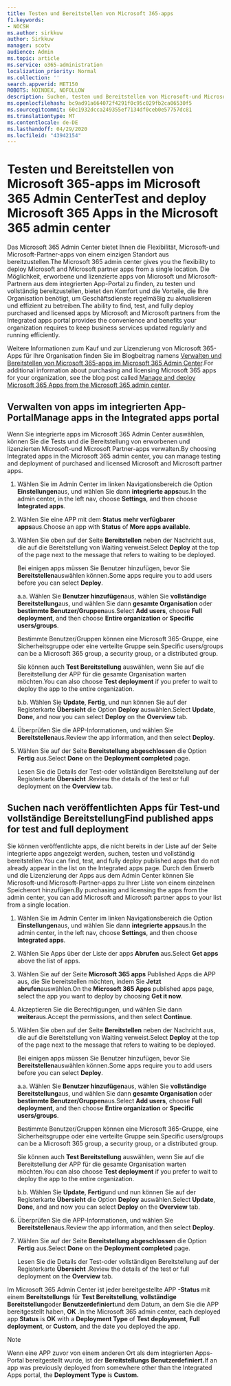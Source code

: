 ```yaml
---
title: Testen und Bereitstellen von Microsoft 365-apps
f1.keywords:
- NOCSH
ms.author: sirkkuw
author: Sirkkuw
manager: scotv
audience: Admin
ms.topic: article
ms.service: o365-administration
localization_priority: Normal
ms.collection: ''
search.appverid: MET150
ROBOTS: NOINDEX, NOFOLLOW
description: Suchen, testen und Bereitstellen von Microsoft-und Microsoft-Partner-Apps für Benutzer und Gruppen in Ihrer Organisation über das integrierte apps-Portal im Microsoft 365 Admin Center.
ms.openlocfilehash: bc9ad91a664072f4291f0c95c029fb2ca06530f5
ms.sourcegitcommit: 60c1932dcca249355ef7134df0ceb0e57757dc81
ms.translationtype: MT
ms.contentlocale: de-DE
ms.lasthandoff: 04/29/2020
ms.locfileid: "43942154"
---
```

# <a name="test-and-deploy-microsoft-365-apps-in-the-microsoft-365-admin-center"></a><span data-ttu-id="07fa0-103">Testen und Bereitstellen von Microsoft 365-apps im Microsoft 365 Admin Center</span><span class="sxs-lookup"><span data-stu-id="07fa0-103">Test and deploy Microsoft 365 Apps in the Microsoft 365 admin center</span></span>

<span data-ttu-id="07fa0-104">Das Microsoft 365 Admin Center bietet Ihnen die Flexibilität, Microsoft-und Microsoft-Partner-apps von einem einzigen Standort aus bereitzustellen.</span><span class="sxs-lookup"><span data-stu-id="07fa0-104">The Microsoft 365 admin center gives you the flexibility to deploy Microsoft and Microsoft partner apps from a single location.</span></span> <span data-ttu-id="07fa0-105">Die Möglichkeit, erworbene und lizenzierte apps von Microsoft und Microsoft-Partnern aus dem integrierten App-Portal zu finden, zu testen und vollständig bereitzustellen, bietet den Komfort und die Vorteile, die Ihre Organisation benötigt, um Geschäftsdienste regelmäßig zu aktualisieren und effizient zu betreiben.</span><span class="sxs-lookup"><span data-stu-id="07fa0-105">The ability to find, test, and fully deploy purchased and licensed apps by Microsoft and Microsoft partners from the Integrated apps portal provides the convenience and benefits your organization requires to keep business services updated regularly and running efficiently.</span></span>  

<span data-ttu-id="07fa0-106">Weitere Informationen zum Kauf und zur Lizenzierung von Microsoft 365-Apps für Ihre Organisation finden Sie im Blogbeitrag namens [Verwalten und Bereitstellen von Microsoft 365-apps im Microsoft 365 Admin Center](https://techcommunity.microsoft.com/t5/microsoft-365-blog/manage-and-deploy-microsoft-365-apps-from-the-microsoft-365/ba-p/1194324).</span><span class="sxs-lookup"><span data-stu-id="07fa0-106">For additional information about purchasing and licensing Microsoft 365 apps for your organization, see the blog post called [Manage and deploy Microsoft 365 Apps from the Microsoft 365 admin center](https://techcommunity.microsoft.com/t5/microsoft-365-blog/manage-and-deploy-microsoft-365-apps-from-the-microsoft-365/ba-p/1194324).</span></span>
  
## <a name="manage-apps-in-the-integrated-apps-portal"></a><span data-ttu-id="07fa0-107">Verwalten von apps im integrierten App-Portal</span><span class="sxs-lookup"><span data-stu-id="07fa0-107">Manage apps in the Integrated apps portal</span></span>

<span data-ttu-id="07fa0-108">Wenn Sie integrierte apps im Microsoft 365 Admin Center auswählen, können Sie die Tests und die Bereitstellung von erworbenen und lizenzierten Microsoft-und Microsoft Partner-apps verwalten.</span><span class="sxs-lookup"><span data-stu-id="07fa0-108">By choosing Integrated apps in the Microsoft 365 admin center, you can manage testing and deployment of purchased and licensed Microsoft and Microsoft partner apps.</span></span> 

1. <span data-ttu-id="07fa0-109">Wählen Sie im Admin Center im linken Navigationsbereich die Option **Einstellungen**aus, und wählen Sie dann **integrierte apps**aus.</span><span class="sxs-lookup"><span data-stu-id="07fa0-109">In the admin center, in the left nav, choose **Settings**, and then choose **Integrated apps**.</span></span> 

2. <span data-ttu-id="07fa0-110">Wählen Sie eine APP mit dem **Status** **mehr verfügbarer apps**aus.</span><span class="sxs-lookup"><span data-stu-id="07fa0-110">Choose an app with **Status** of **More apps available**.</span></span>

3. <span data-ttu-id="07fa0-111">Wählen Sie oben auf der Seite **Bereitstellen** neben der Nachricht aus, die auf die Bereitstellung von Waiting verweist.</span><span class="sxs-lookup"><span data-stu-id="07fa0-111">Select **Deploy** at the top of the page next to the message that refers to waiting to be deployed.</span></span>

    <span data-ttu-id="07fa0-112">Bei einigen apps müssen Sie Benutzer hinzufügen, bevor Sie **Bereitstellen**auswählen können.</span><span class="sxs-lookup"><span data-stu-id="07fa0-112">Some apps require you to add users before you can select **Deploy**.</span></span>

    <span data-ttu-id="07fa0-113">a.</span><span class="sxs-lookup"><span data-stu-id="07fa0-113">a.</span></span> <span data-ttu-id="07fa0-114">Wählen Sie **Benutzer hinzufügen**aus, wählen Sie **vollständige Bereitstellung**aus, und wählen Sie dann **gesamte Organisation** oder **bestimmte Benutzer/Gruppen**aus.</span><span class="sxs-lookup"><span data-stu-id="07fa0-114">Select **Add users**, choose **Full deployment**, and then choose **Entire organization** or **Specific users/groups**.</span></span>

    <span data-ttu-id="07fa0-115">Bestimmte Benutzer/Gruppen können eine Microsoft 365-Gruppe, eine Sicherheitsgruppe oder eine verteilte Gruppe sein.</span><span class="sxs-lookup"><span data-stu-id="07fa0-115">Specific users/groups can be a Microsoft 365 group, a security group, or a distributed group.</span></span>

    <span data-ttu-id="07fa0-116">Sie können auch **Test Bereitstellung** auswählen, wenn Sie auf die Bereitstellung der APP für die gesamte Organisation warten möchten.</span><span class="sxs-lookup"><span data-stu-id="07fa0-116">You can also choose **Test deployment** if you prefer to wait to deploy the app to the entire organization.</span></span>

    <span data-ttu-id="07fa0-117">b.</span><span class="sxs-lookup"><span data-stu-id="07fa0-117">b.</span></span> <span data-ttu-id="07fa0-118">Wählen Sie **Update**, **Fertig**, und nun können Sie auf der Registerkarte **Übersicht** die Option **Deploy** auswählen.</span><span class="sxs-lookup"><span data-stu-id="07fa0-118">Select **Update**, **Done**, and now you can select **Deploy** on the **Overview** tab.</span></span>  

4. <span data-ttu-id="07fa0-119">Überprüfen Sie die APP-Informationen, und wählen Sie **Bereitstellen**aus.</span><span class="sxs-lookup"><span data-stu-id="07fa0-119">Review the app information, and then select **Deploy**.</span></span> 

5. <span data-ttu-id="07fa0-120">Wählen Sie auf der Seite **Bereitstellung abgeschlossen** die Option **Fertig** aus.</span><span class="sxs-lookup"><span data-stu-id="07fa0-120">Select **Done** on the **Deployment completed** page.</span></span> 

    <span data-ttu-id="07fa0-121">Lesen Sie die Details der Test-oder vollständigen Bereitstellung auf der Registerkarte **Übersicht** .</span><span class="sxs-lookup"><span data-stu-id="07fa0-121">Review the details of the test or full deployment on the **Overview** tab.</span></span>

## <a name="find-published-apps-for-test-and-full-deployment"></a><span data-ttu-id="07fa0-122">Suchen nach veröffentlichten Apps für Test-und vollständige Bereitstellung</span><span class="sxs-lookup"><span data-stu-id="07fa0-122">Find published apps for test and full deployment</span></span> 

<span data-ttu-id="07fa0-123">Sie können veröffentlichte apps, die nicht bereits in der Liste auf der Seite integrierte apps angezeigt werden, suchen, testen und vollständig bereitstellen.</span><span class="sxs-lookup"><span data-stu-id="07fa0-123">You can find, test, and fully deploy published apps that do not already appear in the list on the Integrated apps page.</span></span> <span data-ttu-id="07fa0-124">Durch den Erwerb und die Lizenzierung der Apps aus dem Admin Center können Sie Microsoft-und Microsoft-Partner-apps zu Ihrer Liste von einem einzelnen Speicherort hinzufügen.</span><span class="sxs-lookup"><span data-stu-id="07fa0-124">By purchasing and licensing the apps from the admin center, you can add Microsoft and Microsoft partner apps to your list from a single location.</span></span>

1. <span data-ttu-id="07fa0-125">Wählen Sie im Admin Center im linken Navigationsbereich die Option **Einstellungen**aus, und wählen Sie dann **integrierte apps**aus.</span><span class="sxs-lookup"><span data-stu-id="07fa0-125">In the admin center, in the left nav, choose **Settings**, and then choose **Integrated apps**.</span></span> 

2. <span data-ttu-id="07fa0-126">Wählen Sie Apps über der Liste der apps **Abrufen** aus.</span><span class="sxs-lookup"><span data-stu-id="07fa0-126">Select **Get apps** above the list of apps.</span></span>

3. <span data-ttu-id="07fa0-127">Wählen Sie auf der Seite **Microsoft 365 apps** Published Apps die APP aus, die Sie bereitstellen möchten, indem Sie **Jetzt abrufen**auswählen.</span><span class="sxs-lookup"><span data-stu-id="07fa0-127">On the **Microsoft 365 Apps** published apps page, select the app you want to deploy by choosing **Get it now**.</span></span>

4. <span data-ttu-id="07fa0-128">Akzeptieren Sie die Berechtigungen, und wählen Sie dann **weiter**aus.</span><span class="sxs-lookup"><span data-stu-id="07fa0-128">Accept the permissions, and then select **Continue**.</span></span>

5. <span data-ttu-id="07fa0-129">Wählen Sie oben auf der Seite **Bereitstellen** neben der Nachricht aus, die auf die Bereitstellung von Waiting verweist.</span><span class="sxs-lookup"><span data-stu-id="07fa0-129">Select **Deploy** at the top of the page next to the message that refers to waiting to be deployed.</span></span>

    <span data-ttu-id="07fa0-130">Bei einigen apps müssen Sie Benutzer hinzufügen, bevor Sie **Bereitstellen**auswählen können.</span><span class="sxs-lookup"><span data-stu-id="07fa0-130">Some apps require you to add users before you can select **Deploy**.</span></span>

    <span data-ttu-id="07fa0-131">a.</span><span class="sxs-lookup"><span data-stu-id="07fa0-131">a.</span></span> <span data-ttu-id="07fa0-132">Wählen Sie **Benutzer hinzufügen**aus, wählen Sie **vollständige Bereitstellung**aus, und wählen Sie dann **gesamte Organisation** oder **bestimmte Benutzer/Gruppen**aus.</span><span class="sxs-lookup"><span data-stu-id="07fa0-132">Select **Add users**, choose **Full deployment**, and then choose **Entire organization** or **Specific users/groups**.</span></span>

    <span data-ttu-id="07fa0-133">Bestimmte Benutzer/Gruppen können eine Microsoft 365-Gruppe, eine Sicherheitsgruppe oder eine verteilte Gruppe sein.</span><span class="sxs-lookup"><span data-stu-id="07fa0-133">Specific users/groups can be a Microsoft 365 group, a security group, or a distributed group.</span></span>

    <span data-ttu-id="07fa0-134">Sie können auch **Test Bereitstellung** auswählen, wenn Sie auf die Bereitstellung der APP für die gesamte Organisation warten möchten.</span><span class="sxs-lookup"><span data-stu-id="07fa0-134">You can also choose **Test deployment** if you prefer to wait to deploy the app to the entire organization.</span></span>

    <span data-ttu-id="07fa0-135">b.</span><span class="sxs-lookup"><span data-stu-id="07fa0-135">b.</span></span> <span data-ttu-id="07fa0-136">Wählen Sie **Update**, **Fertig**und und nun können Sie auf der Registerkarte **Übersicht** die Option **Deploy** auswählen.</span><span class="sxs-lookup"><span data-stu-id="07fa0-136">Select **Update**, **Done**, and and now you can select **Deploy** on the **Overview** tab.</span></span>  

6. <span data-ttu-id="07fa0-137">Überprüfen Sie die APP-Informationen, und wählen Sie **Bereitstellen**aus.</span><span class="sxs-lookup"><span data-stu-id="07fa0-137">Review the app information, and then select **Deploy**.</span></span> 

7. <span data-ttu-id="07fa0-138">Wählen Sie auf der Seite **Bereitstellung abgeschlossen** die Option **Fertig** aus.</span><span class="sxs-lookup"><span data-stu-id="07fa0-138">Select **Done** on the **Deployment completed** page.</span></span> 

    <span data-ttu-id="07fa0-139">Lesen Sie die Details der Test-oder vollständigen Bereitstellung auf der Registerkarte **Übersicht** .</span><span class="sxs-lookup"><span data-stu-id="07fa0-139">Review the details of the test or full deployment on the **Overview** tab.</span></span>

<span data-ttu-id="07fa0-140">Im Microsoft 365 Admin Center ist jeder bereitgestellte APP **-Status** mit einem **Bereitstellungs** für **Test Bereitstellung**, **vollständige Bereitstellung**oder **Benutzerdefiniert**und dem Datum, an dem Sie die APP bereitgestellt haben, **OK** .</span><span class="sxs-lookup"><span data-stu-id="07fa0-140">In the Microsoft 365 admin center, each deployed app **Status** is **OK** with a **Deployment Type** of **Test deployment**, **Full deployment**, or **Custom**, and the date you deployed the app.</span></span>

> [!NOTE]
> <span data-ttu-id="07fa0-141">Wenn eine APP zuvor von einem anderen Ort als dem integrierten Apps-Portal bereitgestellt wurde, ist der **Bereitstellungs** **Benutzerdefiniert.**</span><span class="sxs-lookup"><span data-stu-id="07fa0-141">If an app was previously deployed from somewhere other than the Integrated Apps portal, the **Deployment Type** is **Custom.**</span></span>
  
